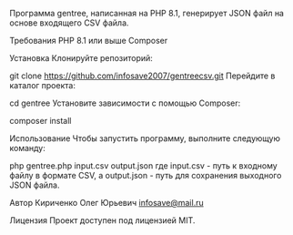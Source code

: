 Программа gentree, написанная на PHP 8.1, генерирует JSON файл на основе входящего CSV файла.

Требования
PHP 8.1 или выше
Composer

Установка
Клонируйте репозиторий:

git clone https://github.com/infosave2007/gentreecsv.git
Перейдите в каталог проекта:

cd gentree
Установите зависимости с помощью Composer:

composer install

Использование
Чтобы запустить программу, выполните следующую команду:

php gentree.php input.csv output.json
где input.csv - путь к входному файлу в формате CSV, а output.json - путь для сохранения выходного JSON файла.

Автор
Кириченко Олег Юрьевич infosave@mail.ru

Лицензия
Проект доступен под лицензией MIT.
